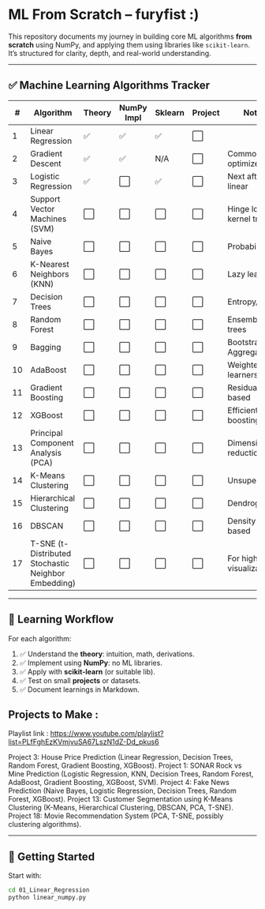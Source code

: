 #  ML From Scratch – furyfist :)

This repository documents my journey in building core ML algorithms **from scratch** using NumPy, and applying them using libraries like `scikit-learn`. It’s structured for clarity, depth, and real-world understanding.

---

## ✅ Machine Learning Algorithms Tracker

| #  | Algorithm                                             | Theory | NumPy Impl | Sklearn | Project | Notes |
|----|--------------------------------------------------------|--------|------------|---------|---------|-------|
| 1  | Linear Regression                                      | ✅     | ✅         | ✅     | ⬜️      |       |
| 2  | Gradient Descent                                       | ✅     | ✅         | N/A     | ⬜️      | Common optimizer |
| 3  | Logistic Regression                                    | ✅     | ⬜️         | ✅     | ⬜️      | Next after linear |
| 4  | Support Vector Machines (SVM)                          | ⬜️     | ⬜️         | ⬜️      | ⬜️      | Hinge loss, kernel trick |
| 5  | Naive Bayes                                            | ⬜️     | ⬜️         | ⬜️      | ⬜️      | Probabilistic |
| 6  | K-Nearest Neighbors (KNN)                              | ⬜️     | ⬜️         | ⬜️      | ⬜️      | Lazy learning |
| 7  | Decision Trees                                         | ⬜️     | ⬜️         | ⬜️      | ⬜️      | Entropy/Gini |
| 8  | Random Forest                                          | ⬜️     | ⬜️         | ⬜️      | ⬜️      | Ensemble of trees |
| 9  | Bagging                                                | ⬜️     | ⬜️         | ⬜️      | ⬜️      | Bootstrap Aggregation |
| 10 | AdaBoost                                               | ⬜️     | ⬜️         | ⬜️      | ⬜️      | Weighted learners |
| 11 | Gradient Boosting                                      | ⬜️     | ⬜️         | ⬜️      | ⬜️      | Residual-based |
| 12 | XGBoost                                                | ⬜️     | ⬜️         | ⬜️      | ⬜️      | Efficient boosting |
| 13 | Principal Component Analysis (PCA)                     | ⬜️     | ⬜️         | ⬜️      | ⬜️      | Dimensionality reduction |
| 14 | K-Means Clustering                                     | ⬜️     | ⬜️         | ⬜️      | ⬜️      | Unsupervised |
| 15 | Hierarchical Clustering                                | ⬜️     | ⬜️         | ⬜️      | ⬜️      | Dendrograms |
| 16 | DBSCAN                                                 | ⬜️     | ⬜️         | ⬜️      | ⬜️      | Density-based |
| 17 | T-SNE (t-Distributed Stochastic Neighbor Embedding)    | ⬜️     | ⬜️         | ⬜️      | ⬜️      | For high-dim visualization |

---

## 🧭 Learning Workflow

For each algorithm:
1. ✅ Understand the **theory**: intuition, math, derivations.
2. ✅ Implement using **NumPy**: no ML libraries.
3. ✅ Apply with **scikit-learn** (or suitable lib).
4. ✅ Test on small **projects** or datasets.
5. ✅ Document learnings in Markdown.

## Projects to Make : 
Playlist link : https://www.youtube.com/playlist?list=PLfFghEzKVmjvuSA67LszN1dZ-Dd_pkus6

Project 3: House Price Prediction (Linear Regression, Decision Trees, Random Forest, Gradient Boosting, XGBoost).
Project 1: SONAR Rock vs Mine Prediction (Logistic Regression, KNN, Decision Trees, Random Forest, AdaBoost, Gradient Boosting, XGBoost, SVM).
Project 4: Fake News Prediction (Naive Bayes, Logistic Regression, Decision Trees, Random Forest, XGBoost).
Project 13: Customer Segmentation using K-Means Clustering (K-Means, Hierarchical Clustering, DBSCAN, PCA, T-SNE).
Project 18: Movie Recommendation System (PCA, T-SNE, possibly clustering algorithms).

---

## 📌 Getting Started

Start with:
```bash
cd 01_Linear_Regression
python linear_numpy.py
